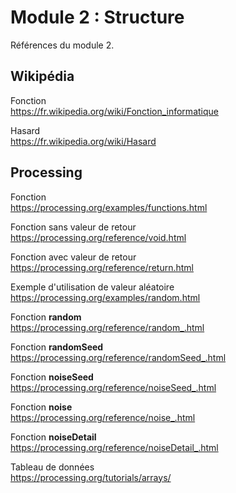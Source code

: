 # Module 2 : Structure

Références du module 2.

## Wikipédia

Fonction  
https://fr.wikipedia.org/wiki/Fonction_informatique

Hasard  
https://fr.wikipedia.org/wiki/Hasard


## Processing

Fonction  
https://processing.org/examples/functions.html

Fonction sans valeur de retour  
https://processing.org/reference/void.html

Fonction avec valeur de retour  
https://processing.org/reference/return.html

Exemple d'utilisation de valeur aléatoire  
https://processing.org/examples/random.html

Fonction **random**  
https://processing.org/reference/random_.html

Fonction **randomSeed**  
https://processing.org/reference/randomSeed_.html

Fonction **noiseSeed**  
https://processing.org/reference/noiseSeed_.html

Fonction **noise**  
https://processing.org/reference/noise_.html

Fonction **noiseDetail**  
https://processing.org/reference/noiseDetail_.html

Tableau de données  
https://processing.org/tutorials/arrays/
